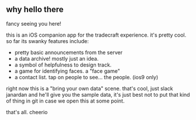 ## why hello there

fancy seeing you here!

this is an iOS companion app for the tradecraft experience. it's pretty cool. so far its swanky features include:

- pretty basic announcements from the server
- a data archive! mostly just an idea.
- a symbol of helpfulness to design track.
- a game for identifying faces. a "face game"
- a contact list. tap on people to see... the people. (ios9 only)

right now this is a "bring your own data" scene. that's cool, just slack janardan and he'll give you the sample data, it's just best not to put that kind of thing in git in case we open this at some point.

that's all. cheerio
